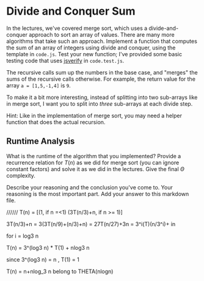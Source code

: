 # Divide and Conquer Sum

In the lectures, we've covered merge sort, which uses a divide-and-conquer
approach to sort an array of values. There are many more algorithms that take
such an approach. Implement a function that computes the sum of an array of
integers using divide and conquer, using the template in `code.js`. Test your
new function; I've provided some basic testing code that uses
[jsverify](https://jsverify.github.io/) in `code.test.js`.

The recursive calls sum up the numbers in the base case, and "merges" the sums
of the recursive calls otherwise. For example, the return value for the array `a
= [1,5,-1,4]` is `9`.

To make it a bit more interesting, instead of splitting into two sub-arrays like
in merge sort, I want you to split into *three* sub-arrays at each divide step.

Hint: Like in the implementation of merge sort, you may need a helper function
that does the actual recursion.

## Runtime Analysis

What is the runtime of the algorithm that you implemented? Provide a recurrence
relation for $T(n)$ as we did for merge sort (you can ignore constant factors)
and solve it as we did in the lectures. Give the final $\Theta$ complexity.

Describe your reasoning and the conclusion you've come to. Your reasoning is the
most important part. Add your answer to this markdown file.

//////
T(n) = [(1, if n =<1) (3T(n/3)+n, if n >= 1)]

3T(n/3)+n = 3(3T(n/9)+(n/3)+n)
= 27T(n/27)+3n
= 3^i(T)(n/3^i)+ in

for i = log3 n

T(n) = 3^(log3 n) * T(1) + nlog3 n 

since 3^(log3 n) = n , T(1) = 1

T(n) = n+nlog_3 n belong to THETA(nlogn)
